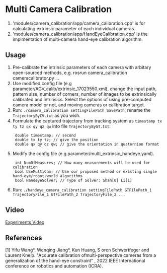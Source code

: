 # Multi Camera Calibration

1. 'modules/camera_calibration/app/camera_calibration.cpp' is for calculating extrinsic parameter of each individual cameras.
2. 'modules/camera_calibration/app/HandEyeCalibration.cpp' is the implmentation of multi-camera hand-eye calibration algorithm.

## Usage
1. Pre-calibrate the intrinsic parameters of each camera with arbitary open-sourced methods, e.g. rosrun camera_calibration cameracalibrator.py ...
2. Use modified config file (e.g parameter/AGV_calib/extrinsic_17023550.xml), change the input path, pattern size, number of corners, number of images to be extrinsically calibrated and intrinsics. Select the options of using pre-computed camera model or not, and moving cameras or calibration target.
3. Run: `./camera_calibration settingFilePath SavePath`, rename the `TrajectoryByCV.txt` as you wish.
4. Formulate the captured trajectory from tracking system as `timestamp tx ty tz qx qy qz qw` into file `TrajectoryByGT.txt`:
   ```
    double timestamp; // second
    double tx ty tz; // give the position
    double qx qy qz qw; // give the orientation in quaternion format
   ```
5. Modify the config file (e.g parameter/multi_extrinsic_handeye.yaml). 
   ```
    int NumOfMeasures; // How many measurements will be used for calibration
    bool UseMultiCam; // Use our proposed method or existing single hand-eye/robot-world algorithms
    bool HandeyeSolver; // Type of Solver: Shah[0] Li[1]
   ```
6. Run: `./handeye_camera_calibration settingFilePath GTFilePath_1 TrajectoryFile_1 GTFilePath_2 TrajectoryFile_2 ...`

## Video
[Experiments Video](https://www.youtube.com/watch?v=9r19SDMskHI)

## References

<a id="1">[1]</a>
Yifu Wang*, Wenqing Jiang*, Kun Huang, S oren Schwertfeger and Laurent Kneip. "Accurate calibration ofmulti-perspective cameras from a generalization of the hand-eye constraint" , 2022 IEEE International conference on robotics and automation (ICRA).
